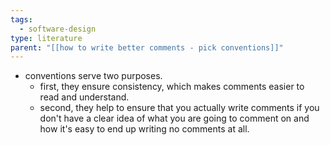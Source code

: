 ```yaml
---
tags:
  - software-design
type: literature
parent: "[[how to write better comments - pick conventions]]"
---
```


- conventions serve two purposes.
	- first, they ensure consistency, which makes comments easier to read and understand.
	- second, they help to ensure that you actually write comments if you don't have a clear idea of what you are going to comment on and how it's easy to end up writing no comments at all.
